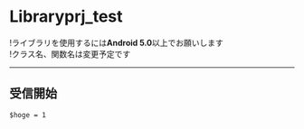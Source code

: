 # Libraryprj_test
!ライブラリを使用するには**Android 5.0**以上でお願いします  
!クラス名、関数名は変更予定です  
  
***  
## 受信開始  
`$hoge = 1`  
